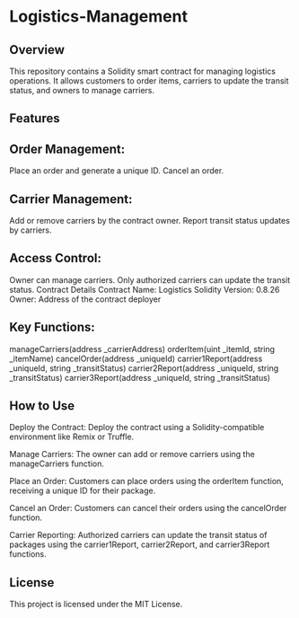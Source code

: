 # Logistics-Management

## Overview
This repository contains a Solidity smart contract for managing logistics operations. It allows customers to order items, carriers to update the transit status, and owners to manage carriers.

 ## Features
## Order Management:

Place an order and generate a unique ID.
Cancel an order.
## Carrier Management:

Add or remove carriers by the contract owner.
Report transit status updates by carriers.
## Access Control:

Owner can manage carriers.
Only authorized carriers can update the transit status.
Contract Details
Contract Name: Logistics
Solidity Version: 0.8.26
Owner: Address of the contract deployer
## Key Functions:
manageCarriers(address _carrierAddress)
orderItem(uint _itemId, string _itemName)
cancelOrder(address _uniqueId)
carrier1Report(address _uniqueId, string _transitStatus)
carrier2Report(address _uniqueId, string _transitStatus)
carrier3Report(address _uniqueId, string _transitStatus)
## How to Use
Deploy the Contract: Deploy the contract using a Solidity-compatible environment like Remix or Truffle.

Manage Carriers: The owner can add or remove carriers using the manageCarriers function.

Place an Order: Customers can place orders using the orderItem function, receiving a unique ID for their package.

Cancel an Order: Customers can cancel their orders using the cancelOrder function.

Carrier Reporting: Authorized carriers can update the transit status of packages using the carrier1Report, carrier2Report, and carrier3Report functions.

## License
This project is licensed under the MIT License.
